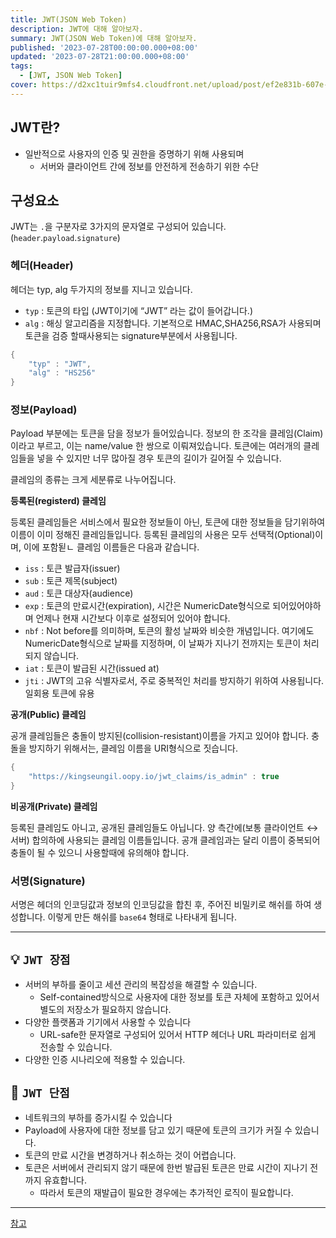 ```yaml
---
title: JWT(JSON Web Token)
description: JWT에 대해 알아보자.
summary: JWT(JSON Web Token)에 대해 알아보자.
published: '2023-07-28T00:00:00.000+08:00'
updated: '2023-07-28T21:00:00.000+08:00'
tags:
  - [JWT, JSON Web Token]
cover: https://d2xc1tuir9mfs4.cloudfront.net/upload/post/ef2e831b-607e-435f-a053-820d7f9282e6.png
---
```

## JWT란?

- 일반적으로 사용자의 인증 및 권한을 증명하기 위해 사용되며
  - 서버와 클라이언트 간에 정보를 안전하게 전송하기 위한 수단

## 구성요소

JWT는 `.`을 구분자로 3가지의 문자열로 구성되어 있습니다. (`header`.`payload`.`signature`)

### 헤더(Header)

헤더는 typ, alg 두가지의 정보를 지니고 있습니다.

- `typ` : 토큰의 타입 (JWT이기에 “JWT” 라는 값이 들어갑니다.)
- `alg` : 해싱 알고리즘을 지정합니다. 기본적으로 HMAC,SHA256,RSA가 사용되며 토큰을 검증 할때사용되는 signature부분에서 사용됩니다.

```java
{
	"typ" : "JWT",
	"alg" : "HS256"
}
```

### 정보(Payload)

Payload 부분에는 토큰을 담을 정보가 들어있습니다. 정보의 한 조각을 클레임(Claim)이라고 부르고, 이는 name/value 한 쌍으로 이뤄져있습니다. 토큰에는 여러개의 클레임들을 넣을 수 있지만 너무 많아질 경우 토큰의 길이가 길어질 수 있습니다.

클레임의 종류는 크게 세분류로 나누어집니다.

**등록된(registerd) 클레임**

등록된 클레임들은 서비스에서 필요한 정보들이 아닌, 토큰에 대한 정보들을 담기위하여 이름이 이미 정해진 클레임들입니다. 등록된 클레임의 사용은 모두 선택적(Optional)이며, 이에 포함됟ㄴ 클레임 이름들은 다음과 같습니다.

- `iss` : 토큰 발급자(issuer)
- `sub` : 토큰 제목(subject)
- `aud` : 토큰 대상자(audience)
- `exp` : 토큰의 만료시간(expiration), 시간은 NumericDate형식으로 되어있어야하며 언제나 현재 시간보다 이후로 설정되어 있어야 합니다.
- `nbf` : Not before를 의미하며, 토큰의 활성 날짜와 비슷한 개념입니다. 여기에도 NumericDate형식으로 날짜를 지정하며, 이 날짜가 지나기 전까지는 토큰이 처리되지 않습니다.
- `iat` : 토큰이 발급된 시간(issued at)
- `jti` : JWT의 고유 식별자로서, 주로 중복적인 처리를 방지하기 위하여 사용됩니다. 일회용 토큰에 유용

**공개(Public) 클레임**

공개 클레임들은 충돌이 방지된(collision-resistant)이름을 가지고 있어야 합니다. 충돌을 방지하기 위해서는, 클레임 이름을 URI형식으로 짓습니다.

```java
{
	"https://kingseungil.oopy.io/jwt_claims/is_admin" : true
}
```

**비공개(Private) 클레임**

등록된 클레임도 아니고, 공개된 클레임들도 아닙니다. 양 측간에(보통 클라이언트 ↔ 서버) 합의하에 사용되는 클레임 이름들입니다. 공개 클레임과는 달리 이름이 중복되어 충돌이 될 수 있으니 사용할때에 유의해야 합니다.

### 서명(Signature)

서명은 헤더의 인코딩값과 정보의 인코딩값을 합친 후, 주어진 비밀키로 해쉬를 하여 생성합니다. 이렇게 만든 해쉬를 `base64` 형태로 나타내게 됩니다.

---

## 💡 `JWT 장점`

- 서버의 부하를 줄이고 세션 관리의 복잡성을 해결할 수 있습니다.
  - Self-contained방식으로 사용자에 대한 정보를 토큰 자체에 포함하고 있어서 별도의 저장소가 필요하지 않습니다.
- 다양한 플랫폼과 기기에서 사용할 수 있습니다
  - URL-safe한 문자열로 구성되어 있어서 HTTP 헤더나 URL 파라미터로 쉽게 전송할 수 있습니다.
- 다양한 인증 시나리오에 적용할 수 있습니다.

## 🚨 `JWT 단점`

- 네트워크의 부하를 증가시킬 수 있습니다
- Payload에 사용자에 대한 정보를 담고 있기 때문에 토큰의 크기가 커질 수 있습니다.
- 토큰의 만료 시간을 변경하거나 취소하는 것이 어렵습니다.
- 토큰은 서버에서 관리되지 않기 때문에 한번 발급된 토큰은 만료 시간이 지나기 전까지 유효합니다. 
  - 따라서 토큰의 재발급이 필요한 경우에는 추가적인 로직이 필요합니다.

---

[참고](https://gyoogle.dev/blog/web-knowledge/JWT.html)
